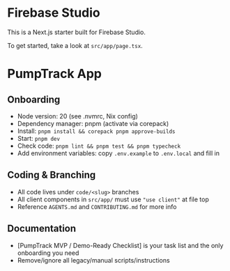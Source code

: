 # Firebase Studio

This is a Next.js starter built for Firebase Studio.

To get started, take a look at `src/app/page.tsx`.

# PumpTrack App

## Onboarding

- Node version: 20 (see .nvmrc, Nix config)
- Dependency manager: pnpm (activate via corepack)
- Install: `pnpm install && corepack pnpm approve-builds`
- Start: `pnpm dev`
- Check code: `pnpm lint && pnpm test && pnpm typecheck`
- Add environment variables: copy `.env.example` to `.env.local` and fill in

## Coding & Branching

- All code lives under `code/<slug>` branches
- All client components in `src/app/` must use `"use client"` at file top
- Reference `AGENTS.md` and `CONTRIBUTING.md` for more info

## Documentation

- [PumpTrack MVP / Demo-Ready Checklist] is your task list and the only onboarding you need
- Remove/ignore all legacy/manual scripts/instructions

